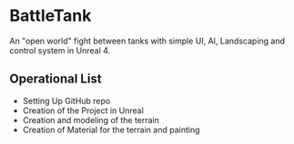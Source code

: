 # BattleTank
An "open world" fight between tanks with simple UI, AI, Landscaping and control system in Unreal 4.

## Operational List
* Setting Up GitHub repo
* Creation of the Project in Unreal
* Creation and modeling of the terrain
* Creation of Material for the terrain and painting